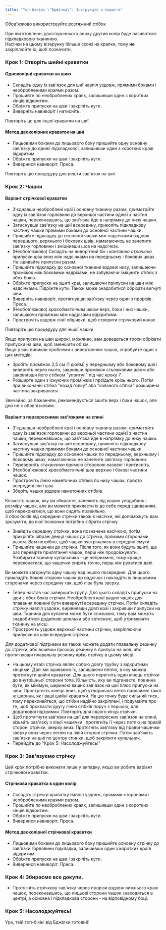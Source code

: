 ```yaml
---
title: "Топ-бікіні \"Бджілка\": Інструкція з пошиття"
---
```


<Warning>
Обов'язково використовуйте розтяжний стібок
</Warning>

<Note>

При виготовленні двостороннього верху другий колір буде називатися підкладковою тканиною.  
Насічки на цьому візерунку більше схожі на крапки, тому **не** закріплюйте їх, щоб позначити.

</Note>

### Крок 1: Створіть шийні краватки

#### Одноколірні краватки на шию

- Складіть одну із зав'язок для шиї навпіл уздовж, прямими боками і необробленими краями разом.
- Прошийте по необроблених краях, залишивши один з коротких кінців відкритим.
- Обріжте припуски на шви і закріпіть кути.
- Виверніть навиворіт і натисніть.

<Note>Повторіть це для іншої краватки на шиї</Note>

#### Метод двоколірних краваток на шиї

- Лицьовими боками до лицьового боку пришийте одну основну зав'язку до однієї підкладкової, залишивши один з коротких країв відкритим.
- Обріжте припуски на шви і закріпіть кути.
- Вивернися навиворіт. Преса.

<Note>Повторіть цю процедуру для решти зав'язок на шиї</Note>

### Крок 2: Чашки

#### Варіант стрічкової краватки

- З'єднавши необроблені краї і основну тканину разом, _приметайте_ одну із зав'язок горловини до верхньої частини однієї з частин чашки, переконавшись, що зав'язка йде в напрямку до низу чашки.
- Затиснувши зав'язку на шиї всередину, приколіть підкладкову частину чашки прямими боками до основної частини чашки.
- Пришийте підкладку до основної чашки між надсічками вздовж переднього, верхнього і бокових швів, намагаючись не зачепити зав'язку горловини і зміцнивши шов на надсічках.
- (Необов'язково) Складіть на виворітний бік і _кантовою строчкою_ припуски шва вниз між надсічками на передньому і бокових швах. Не зшивайте припуски разом.
- Пришийте підкладку до основної тканини вздовж низу, залишаючи проміжок між боковими надрізами, не забуваючи зміцнити стібок з обох боків.
- Обріжте припуски на зшиті краї, залишаючи припуски на шви між надсічками. Підріжте кути. Також може знадобитися обрізати вигнуті шви.
- Виверніть навиворіт, протягнувши зав'язку через один з прорізів. Преса.
- (Необов'язково) _краєобметочним швом_ верх, боки і низ чашки, залишаючи проміжки між надрізами відкритими.
- Прострочіть вздовж лінії обшивки, щоб створити стрічковий канал.

<Note>Повторіть цю процедуру для іншої чашки</Note>

<Tip>

Якщо припуски на шви широкі, можливо, вам доведеться трохи обрізати припуски на шви, щоб зменшити об'єм.  
Якщо у вас виникли проблеми з вивертанням чашок, спробуйте один з цих методів:

- Зробіть проміжок 2,5 см (1 дюйм) у передньому або боковому шві і виверніть через нього, закривши проміжок стьожковим швом або закріпивши його стібком "упритул" під час кроку 7.
- Розширте один з існуючих проміжків і проїдьте крізь нього. Потім при виконанні стібка "назад голку" або "ковзного стібка" розширена частина закривалася.

</Tip>
<Note>

Звичайно, за бажанням, рекомендується зшити верх і боки чашок, але дно не є обов'язковим.

</Note>

#### Варіант з перехресними зав'язками на спині

- З'єднавши необроблені краї і основну тканину разом, _приметайте_ одну із зав'язок горловини до верхньої частини однієї з частин чашки, переконавшись, що зав'язка йде в напрямку до низу чашки.
- Затиснувши зав'язку на шиї всередину, приколіть підкладкову частину чашки прямими боками до основної частини чашки.
- Пришийте підкладку до основної чашки по передньому, верхньому і боковому швах, намагаючись не зачепити зав'язку горловини.
- Переверніть стаканчики прямою стороною назовні і притисніть.
- (Необов'язково) _краєобметочний шов_ верхню і бокові частини чашок.
- Прострочіть лінію наметочних стібків по низу чашок, просто всередині лінії шва.
- Зберіть чашки вздовж наметочних стібків.

<Tip>

Кількість чашок, яку ви збираєте, залежить від ваших уподобань і розміру чашок, але ви можете прикласти їх до себе перед зшиванням, щоб переконатися, що вони сидять правильно.  
З обох боків від середини стрічки також є насічки, які допоможуть вам зрозуміти, до якої позначки потрібно зібрати стрічку.

</Tip>

- Знайдіть середину стрічки, вона позначена насічкою, потім прикріпіть зібрані денця чашок до стрічки, прямими сторонами разом. Вам потрібно, щоб чашки зустрічалися в середині смуги.
- Пришийте чашечки до стрічки. Після того, як вони будуть зшиті, ще раз перевірте прилягання чашок, перш ніж продовжувати. Розбирати тканину купальника - це неприємно, тому краще переконатися, що чашечки сидять точно, перш ніж рухатися далі.

<Note>

Ви можете загорнути одну чашку над іншою посередині. Для цього прикладіть бокові сторони чашок до надсічок і накладіть їх лицьовими сторонами через середину так, щоб ліва була зверху.

</Note>

- Тепер настав час завершити групу. Для цього складіть припуски на шви з обох боків стрічки. Необроблені краї ваших чашок для плавання повинні бути вивернуті всередину стрічки. Потім складіть стрічку навпіл уздовж, вирівнявши довгі краї і закривши припуски на шви. Тканина для купання може бути слизькою, тому вам можуть знадобитися додаткові шпильки або затискачі, щоб утримувати тканину на місці.
- Прострочіть уздовж верхньої частини стрічки, закріплюючи припуски на шви всередині стрічки.

<Tip>

Для додаткової підтримки ви також можете додати плавальну резинку до стрічки, або вшивши прозору резинку в припуск на шов, або протягнувши плавальну резинку крізь стрічку в цьому місці.

</Tip>

- На цьому етапі стрічка являє собою довгу трубку з відкритими кінцями. Далі ми зшиваємо їх, залишаючи петлю, в яку можна протягнути шийні краватки. Для цього перегніть один кінець стрічки до внутрішньої сторони топа. Кількість, яку ви підгинаєте, повинна бути, як мінімум, шириною ваших зав'язок на шиї плюс припуски на шви. Прострочіть кінець вниз, щоб утворилася петля принаймні такої ж ширини, як і ваші шийні краватки. На цю точку буде сильний тиск, тому переконайтеся, що стібки надійно закріплені, і подумайте про те, щоб прокласти другу лінію стібків поруч з першою, для додаткової підтримки. Повторіть для іншого кінця стрічки.
- Щоб протягнути зав'язки на шиї для перехресних зав'язок на спині, візьміть зав'язку з лівої чашечки і протягніть її через петлю на правій стороні стрічки, зверху вниз. Протягніть зав'язку від правої чашечки зверху вниз через петлю на лівій стороні стрічки. Потім зав'яжіть зав'язки на шиї по центру спинки, щоб закріпити купальник.
- Перейдіть до "Крок 5: Насолоджуйтесь!"

### Крок 3: Зав'язуємо стрічку

Цей крок потрібно виконати лише у випадку, якщо ви робите варіант стрічкової краватки.

#### Стрічкова краватка в один колір

- Складіть стрічку-краватку навпіл уздовж, прямими сторонами і необробленими краями разом.
- Прошийте по необроблених краях, залишивши один з коротких кінців відкритим.
- Обріжте припуски на шви і закріпіть кути.
- Вивернися навиворіт. Преса.

#### Метод двоколірної стрічкової краватки

- Лицьовими боками до лицьового боку пришийте основну стрічку до зав'язки горловини підкладки, залишивши один з коротких країв відкритим.
- Обріжте припуски на шви і закріпіть кути.
- Вивернися навиворіт. Преса.

### Крок 4: Збираємо все докупи.

- Протягніть стрічкову зав'язку через прорізи вздовж нижнього краю чашок, переконавшись, що лицьові сторони чашок знаходяться в центрі, а основна і підкладкова сторони - на відповідному боці.

### Крок 5: Насолоджуйтесь!

Ура, твій топ-бікіні від Бджілки готовий!
